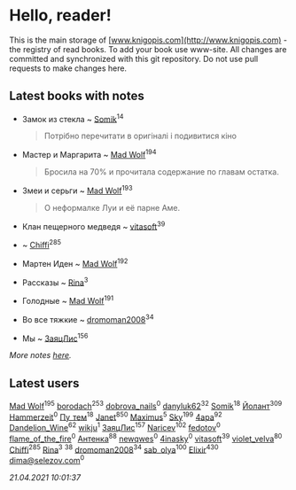 # Hello, reader!
This is the main storage of [www.knigopis.com](http://www.knigopis.com) - the registry of read books.
To add your book use www-site. All changes are committed and synchronized with this git repository.
Do not use pull requests to make changes here.


## Latest books with notes
* Замок из стекла ~ [Somik](users/100/100006761945842-facebook)<sup>14</sup>
    > Потрібно перечитати в оригіналі і подивитися кіно

* Мастер и Маргарита ~ [Mad Wolf](users/947/94738840-vkontakte)<sup>194</sup>
    > Бросила на 70% и прочитала содержание по главам остатка.

* Змеи и серьги ~ [Mad Wolf](users/947/94738840-vkontakte)<sup>193</sup>
    > О неформалке Луи и её парне Аме.

* Клан пещерного медведя ~ [vitasoft](users/474/47446642-vkontakte)<sup>39</sup>

*  ~ [Chiffi](users/105/105831994080785626680-google)<sup>285</sup>

* Мартен Иден ~ [Mad Wolf](users/947/94738840-vkontakte)<sup>192</sup>

* Рассказы ~ [Rina](users/102/102857111133378678801-google)<sup>3</sup>

* Голодные ~ [Mad Wolf](users/947/94738840-vkontakte)<sup>191</sup>

* Во все тяжкие ~ [dromoman2008](users/444/44461886-yandex)<sup>34</sup>

* Мы ~ [ЗаяцЛис](users/112/112388384595246311466-google)<sup>156</sup>


_More notes [here](latest_books_with_notes.md)._


## Latest users
[Mad Wolf](users/947/94738840-vkontakte)<sup>195</sup> 
[borodach](users/157/15706320-vkontakte)<sup>253</sup> 
[dobrova_nails](users/606/6069210-vkontakte)<sup>0</sup> 
[danyluk62](users/374/374149854-vkontakte)<sup>32</sup> 
[Somik](users/100/100006761945842-facebook)<sup>18</sup> 
[Йолант](users/104/104690883692185089260-google)<sup>309</sup> 
[Hammerzeit](users/103/103389838241993724492-google)<sup>0</sup> 
[Пу_тем](users/344/3448154788585127-facebook)<sup>18</sup> 
[Janet](users/108/108113656204404967440-google)<sup>850</sup> 
[Maximus](users/468/468075371-vkontakte)<sup>5</sup> 
[Sky](users/118/118049897850017649660-googleplus)<sup>199</sup> 
[4apa](users/117/117392596378069249667-google)<sup>92</sup> 
[Dandelion_Wine](users/586/58602788-vkontakte)<sup>62</sup> 
[wikju](users/107/107255524402462322556-google)<sup>1</sup> 
[ЗаяцЛис](users/112/112388384595246311466-google)<sup>157</sup> 
[Naricev](users/107/107090515204537133928-google)<sup>102</sup> 
[fedotov](users/101/101518469468204915024-google)<sup>0</sup> 
[flame_of_the_fire](users/319/319912296-vkontakte)<sup>0</sup> 
[Антенка](users/118/118158645037334943900-google)<sup>88</sup> 
[newqwes](users/147/147033532-vkontakte)<sup>0</sup> 
[4inasky](users/138/138289153-vkontakte)<sup>0</sup> 
[vitasoft](users/474/47446642-vkontakte)<sup>39</sup> 
[violet_velva](users/116/116961712580551399099-google)<sup>80</sup> 
[Chiffi](users/105/105831994080785626680-google)<sup>285</sup> 
[Rina](users/102/102857111133378678801-google)<sup>3</sup> 
[](users/153/1537586159620888-facebook)<sup>38</sup> 
[dromoman2008](users/444/44461886-yandex)<sup>34</sup> 
[sab_olya](users/139/139338401-vkontakte)<sup>100</sup> 
[Elixir](users/115/115826717712507836033-google)<sup>430</sup> 
[dima@selezov.com](users/113/1130000028058675-yandex)<sup>0</sup> 


_21.04.2021 10:01:37_
